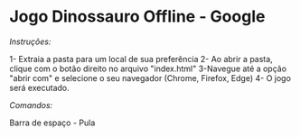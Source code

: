 # Jogo Dinossauro Offline - Google
*Instruções:*

1- Extraia a pasta para um local de sua preferência
2- Ao abrir a pasta, clique com o botão direito no arquivo "index.html"
3-Navegue até a opção "abrir com" e selecione o seu navegador (Chrome, Firefox, Edge)
4- O jogo será executado.

*Comandos:*

Barra de espaço - Pula
